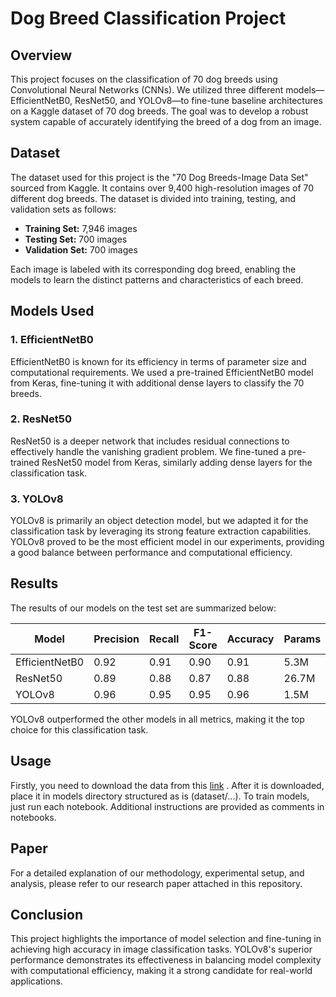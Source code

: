 # Dog Breed Classification Project

## Overview

This project focuses on the classification of 70 dog breeds using Convolutional Neural Networks (CNNs). We utilized three different models—EfficientNetB0, ResNet50, and YOLOv8—to fine-tune baseline architectures on a Kaggle dataset of 70 dog breeds. The goal was to develop a robust system capable of accurately identifying the breed of a dog from an image.

## Dataset

The dataset used for this project is the "70 Dog Breeds-Image Data Set" sourced from Kaggle. It contains over 9,400 high-resolution images of 70 different dog breeds. The dataset is divided into training, testing, and validation sets as follows:

- **Training Set:** 7,946 images
- **Testing Set:** 700 images
- **Validation Set:** 700 images

Each image is labeled with its corresponding dog breed, enabling the models to learn the distinct patterns and characteristics of each breed.

## Models Used

### 1. EfficientNetB0
EfficientNetB0 is known for its efficiency in terms of parameter size and computational requirements. We used a pre-trained EfficientNetB0 model from Keras, fine-tuning it with additional dense layers to classify the 70 breeds.

### 2. ResNet50
ResNet50 is a deeper network that includes residual connections to effectively handle the vanishing gradient problem. We fine-tuned a pre-trained ResNet50 model from Keras, similarly adding dense layers for the classification task.

### 3. YOLOv8
YOLOv8 is primarily an object detection model, but we adapted it for the classification task by leveraging its strong feature extraction capabilities. YOLOv8 proved to be the most efficient model in our experiments, providing a good balance between performance and computational efficiency.

## Results

The results of our models on the test set are summarized below:

| Model         | Precision | Recall | F1-Score | Accuracy | Params | Params Memory |
|---------------|-----------|--------|----------|----------|--------|---------------|
| EfficientNetB0| 0.92      | 0.91   | 0.90     | 0.91     | 5.3M   | 20.22MB       |
| ResNet50      | 0.89      | 0.88   | 0.87     | 0.88     | 26.7M  | 101.8MB       |
| YOLOv8        | 0.96      | 0.95   | 0.95     | 0.96     | 1.5M   | 5.72MB        |

YOLOv8 outperformed the other models in all metrics, making it the top choice for this classification task.

## Usage

Firstly, you need to download the data from this [link](https://www.kaggle.com/datasets/gpiosenka/70-dog-breedsimage-data-set)
. After it is downloaded, place it in models directory structured as is (dataset/...). 
To train models, just run each notebook. Additional instructions are provided as comments in notebooks.

## Paper

For a detailed explanation of our methodology, experimental setup, and analysis, please refer to our research paper attached in this repository.

## Conclusion

This project highlights the importance of model selection and fine-tuning in achieving high accuracy in image classification tasks. YOLOv8's superior performance demonstrates its effectiveness in balancing model complexity with computational efficiency, making it a strong candidate for real-world applications.
